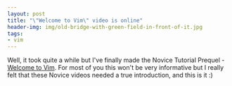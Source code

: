 ```yaml
---
layout: post
title: "\"Welcome to Vim\" video is online"
header-img: img/old-bridge-with-green-field-in-front-of-it.jpg
tags:
- vim
---
```

Well, it took quite a while but I've finally made the Novice Tutorial Prequel - [Welcome to Vim](http://www.derekwyatt.org/vim/vim-tutorial-videos/vim-novice-tutorial-videos/#Welcome). For most of you this won't be very informative but I really felt that these Novice videos needed a true introduction, and this is it :)
